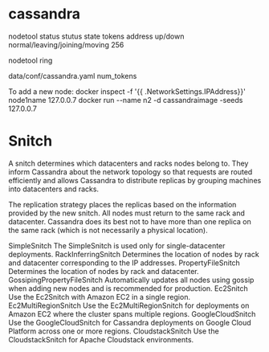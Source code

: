 # cassandra

nodetool status
stutus    state                             tokens address 
up/down   normal/leaving/joining/moving     256

nodetool ring

data/conf/cassandra.yaml
num_tokens

To add a new node: 
docker inspect -f '{{ .NetworkSettings.IPAddress}}'  node1name
  127.0.0.7
docker run --name n2 -d cassandraimage -seeds 127.0.0.7


# Snitch
A snitch determines which datacenters and racks nodes belong to. They inform Cassandra about the network topology so that requests are routed efficiently and allows Cassandra to distribute replicas by grouping machines into datacenters and racks. 

The replication strategy places the replicas based on the information provided by the new snitch. 
All nodes must return to the same rack and datacenter. Cassandra does its best not to have more than one replica on the same rack (which is not necessarily a physical location).

SimpleSnitch
  The SimpleSnitch is used only for single-datacenter deployments.
RackInferringSnitch
   Determines the location of nodes by rack and datacenter corresponding to the IP addresses.
PropertyFileSnitch
  Determines the location of nodes by rack and datacenter.
GossipingPropertyFileSnitch
  Automatically updates all nodes using gossip when adding new nodes and is recommended for production.
Ec2Snitch
  Use the Ec2Snitch with Amazon EC2 in a single region.
Ec2MultiRegionSnitch
  Use the Ec2MultiRegionSnitch for deployments on Amazon EC2 where the cluster spans multiple regions.
GoogleCloudSnitch
  Use the GoogleCloudSnitch for Cassandra deployments on Google Cloud Platform across one or more regions.
CloudstackSnitch
  Use the CloudstackSnitch for Apache Cloudstack environments.
  
  
